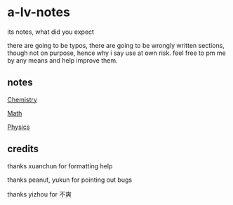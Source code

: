 # a-lv-notes
its notes, what did you expect

there are going to be typos, there are going to be wrongly written sections, though not on purpose, hence why i say use at own risk. feel free to pm me by any means and help improve them. 

## notes

[Chemistry](/chem/main.pdf)

[Math](/math/main.pdf)

[Physics](/phys/main.pdf)

## credits

thanks xuanchun for formatting help

thanks peanut, yukun for pointing out bugs

thanks yizhou for 不爽
